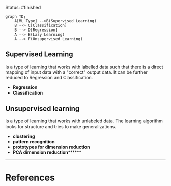 Status: #finished 

```mermaid
graph TD;
    A[ML Type] -->B(Supervised Learning)
    B --> C[Classification]
    B --> D[Regression]
    A --> E(Lazy Learning)
    A --> F(Unsupervised Learning)

```
## Supervised Learning
Is a type of learning that works with labelled data such that there is a direct mapping of input data with a "correct" output data. It can be further reduced to Regression and Classification. 
- **Regression**
- **Classification**
## Unsupervised learning
Is a type of learning that works with unlabeled data. The learning algorithm looks for structure and tries to make generalizations. 
- **clustering**
- **pattern recognition**
- **prototypes for dimension reduction**
- **PCA dimension reduction********


---
# References
